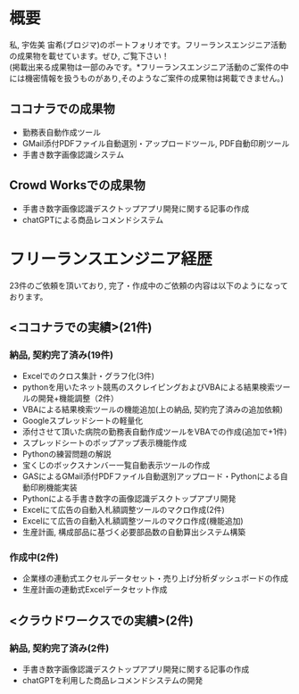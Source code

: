 # 概要
私, 宇佐美 宙希(ブロジマ)のポートフォリオです。フリーランスエンジニア活動の成果物を載せています。ぜひ, ご覧下さい！
<br>(掲載出来る成果物は一部のみです。*フリーランスエンジニア活動のご案件の中には機密情報を扱うものがあり,そのようなご案件の成果物は掲載できません。)

## ココナラでの成果物
+ 勤務表自動作成ツール
+ GMail添付PDFファイル自動選別・アップロードツール, PDF自動印刷ツール
+ 手書き数字画像認識システム

## Crowd Worksでの成果物
+ 手書き数字画像認識デスクトップアプリ開発に関する記事の作成
+ chatGPTによる商品レコメンドシステム

# フリーランスエンジニア経歴
23件のご依頼を頂いており, 完了・作成中のご依頼の内容は以下のようになっております。

## <ココナラでの実績>(21件)
### 納品, 契約完了済み(19件)
+ Excelでのクロス集計・グラフ化(3件)
+ pythonを用いたネット競馬のスクレイピングおよびVBAによる結果検索ツールの開発+機能調整（2件）
+ VBAによる結果検索ツールの機能追加(上の納品, 契約完了済みの追加依頼)
+ Googleスプレッドシートの軽量化
+ 添付させて頂いた病院の勤務表自動作成ツールをVBAでの作成(追加で+1件)
+ スプレッドシートのポップアップ表示機能作成
+ Pythonの練習問題の解説
+ 宝くじのボックスナンバー一覧自動表示ツールの作成
+ GASによるGMail添付PDFファイル自動選別アップロード・Pythonによる自動印刷機能実装
+ Pythonによる手書き数字の画像認識デスクトップアプリ開発
+ Excelにて広告の自動入札額調整ツールのマクロ作成(2件)
+ Excelにて広告の自動入札額調整ツールのマクロ作成(機能追加)
+ 生産計画, 構成部品に基づく必要部品数の自動算出システム構築
### 作成中(2件)
+ 企業様の連動式エクセルデータセット・売り上げ分析ダッシュボードの作成
+ 生産計画の連動式Excelデータセット作成

## <クラウドワークスでの実績>(2件)
### 納品, 契約完了済み(2件)
+ 手書き数字画像認識デスクトップアプリ開発に関する記事の作成
+ chatGPTを利用した商品レコメンドシステムの開発
